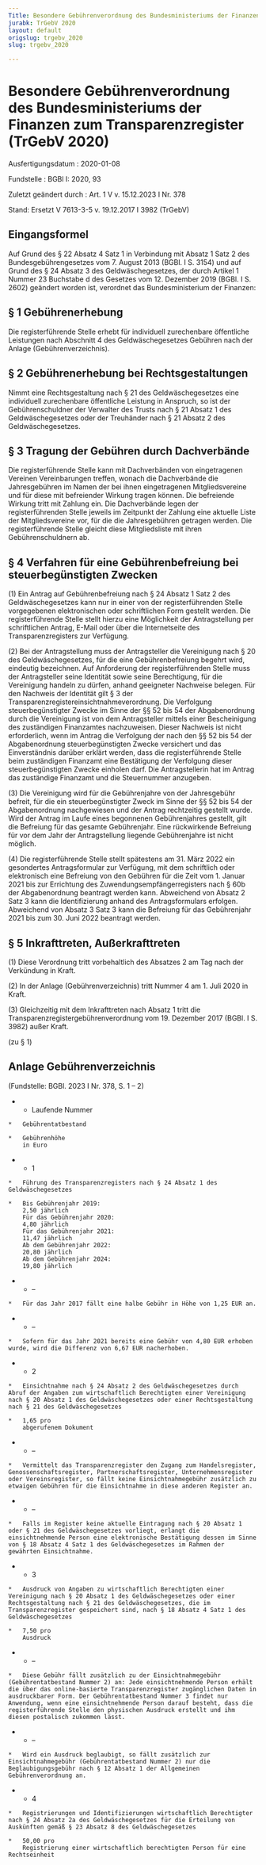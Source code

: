 ```yaml
---
Title: Besondere Gebührenverordnung des Bundesministeriums der Finanzen zum Transparenzregister
jurabk: TrGebV 2020
layout: default
origslug: trgebv_2020
slug: trgebv_2020

---
```


# Besondere Gebührenverordnung des Bundesministeriums der Finanzen zum Transparenzregister (TrGebV 2020)

Ausfertigungsdatum
:   2020-01-08

Fundstelle
:   BGBl I: 2020, 93

Zuletzt geändert durch
:   Art. 1 V v. 15.12.2023 I Nr. 378

Stand: Ersetzt V 7613-3-5 v. 19.12.2017 I 3982 (TrGebV)

## Eingangsformel

Auf Grund des § 22 Absatz 4 Satz 1 in Verbindung mit Absatz 1 Satz 2 des Bundesgebührengesetzes vom 7. August 2013 (BGBl. I S. 3154) und auf Grund des § 24 Absatz 3 des Geldwäschegesetzes, der durch Artikel 1 Nummer 23 Buchstabe d des Gesetzes vom 12. Dezember 2019 (BGBl. I S. 2602) geändert worden ist, verordnet das Bundesministerium der Finanzen:


## § 1 Gebührenerhebung

Die registerführende Stelle erhebt für individuell zurechenbare öffentliche Leistungen nach Abschnitt 4 des Geldwäschegesetzes Gebühren nach der Anlage (Gebührenverzeichnis).


## § 2 Gebührenerhebung bei Rechtsgestaltungen

Nimmt eine Rechtsgestaltung nach § 21 des Geldwäschegesetzes eine individuell zurechenbare öffentliche Leistung in Anspruch, so ist der Gebührenschuldner der Verwalter des Trusts nach § 21 Absatz 1 des Geldwäschegesetzes oder der Treuhänder nach § 21 Absatz 2 des Geldwäschegesetzes.


## § 3 Tragung der Gebühren durch Dachverbände

Die registerführende Stelle kann mit Dachverbänden von eingetragenen Vereinen Vereinbarungen treffen, wonach die Dachverbände die Jahresgebühren im Namen der bei ihnen eingetragenen Mitgliedsvereine und für diese mit befreiender Wirkung tragen können. Die befreiende Wirkung tritt mit Zahlung ein. Die Dachverbände legen der registerführenden Stelle jeweils im Zeitpunkt der Zahlung eine aktuelle Liste der Mitgliedsvereine vor, für die die Jahresgebühren getragen werden. Die registerführende Stelle gleicht diese Mitgliedsliste mit ihren Gebührenschuldnern ab.


## § 4 Verfahren für eine Gebührenbefreiung bei steuerbegünstigten Zwecken

(1) Ein Antrag auf Gebührenbefreiung nach § 24 Absatz 1 Satz 2 des Geldwäschegesetzes kann nur in einer von der registerführenden Stelle vorgegebenen elektronischen oder schriftlichen Form gestellt werden. Die registerführende Stelle stellt hierzu eine Möglichkeit der Antragstellung per schriftlichen Antrag, E-Mail oder über die Internetseite des Transparenzregisters zur Verfügung.

(2) Bei der Antragstellung muss der Antragsteller die Vereinigung nach § 20 des Geldwäschegesetzes, für die eine Gebührenbefreiung begehrt wird, eindeutig bezeichnen. Auf Anforderung der registerführenden Stelle muss der Antragsteller seine Identität sowie seine Berechtigung, für die Vereinigung handeln zu dürfen, anhand geeigneter Nachweise belegen. Für den Nachweis der Identität gilt § 3 der Transparenzregistereinsichtnahmeverordnung. Die Verfolgung steuerbegünstigter Zwecke im Sinne der §§ 52 bis 54 der Abgabenordnung durch die Vereinigung ist von dem Antragsteller mittels einer Bescheinigung des zuständigen Finanzamtes nachzuweisen. Dieser Nachweis ist nicht erforderlich, wenn im Antrag die Verfolgung der nach den §§ 52 bis 54 der Abgabenordnung steuerbegünstigten Zwecke versichert und das Einverständnis darüber erklärt werden, dass die registerführende Stelle beim zuständigen Finanzamt eine Bestätigung der Verfolgung dieser steuerbegünstigten Zwecke einholen darf. Die Antragstellerin hat im Antrag das zuständige Finanzamt und die Steuernummer anzugeben.

(3) Die Vereinigung wird für die Gebührenjahre von der Jahresgebühr befreit, für die ein steuerbegünstigter Zweck im Sinne der §§ 52 bis 54 der Abgabenordnung nachgewiesen und der Antrag rechtzeitig gestellt wurde. Wird der Antrag im Laufe eines begonnenen Gebührenjahres gestellt, gilt die Befreiung für das gesamte Gebührenjahr. Eine rückwirkende Befreiung für vor dem Jahr der Antragstellung liegende Gebührenjahre ist nicht möglich.

(4) Die registerführende Stelle stellt spätestens am 31. März 2022 ein gesondertes Antragsformular zur Verfügung, mit dem schriftlich oder elektronisch eine Befreiung von den Gebühren für die Zeit vom 1. Januar 2021 bis zur Errichtung des Zuwendungsempfängerregisters nach § 60b der Abgabenordnung beantragt werden kann. Abweichend von Absatz 2 Satz 3 kann die Identifizierung anhand des Antragsformulars erfolgen. Abweichend von Absatz 3 Satz 3 kann die Befreiung für das Gebührenjahr 2021 bis zum 30. Juni 2022 beantragt werden.


## § 5 Inkrafttreten, Außerkrafttreten

(1) Diese Verordnung tritt vorbehaltlich des Absatzes 2 am Tag nach der Verkündung in Kraft.

(2) In der Anlage (Gebührenverzeichnis) tritt Nummer 4 am 1. Juli 2020 in Kraft.

(3) Gleichzeitig mit dem Inkrafttreten nach Absatz 1 tritt die Transparenzregistergebührenverordnung vom 19. Dezember 2017 (BGBl. I S. 3982) außer Kraft.

(zu § 1)

## Anlage Gebührenverzeichnis

(Fundstelle: BGBl. 2023 I Nr. 378, S. 1 – 2)


*    *   Laufende
        Nummer

    *   Gebührentatbestand

    *   Gebührenhöhe
        in Euro


*    *   1

    *   Führung des Transparenzregisters nach § 24 Absatz 1 des Geldwäschegesetzes

    *   Bis Gebührenjahr 2019:
        2,50 jährlich
        Für das Gebührenjahr 2020:
        4,80 jährlich
        Für das Gebührenjahr 2021:
        11,47 jährlich
        Ab dem Gebührenjahr 2022:
        20,80 jährlich
        Ab dem Gebührenjahr 2024:
        19,80 jährlich


*    *   –

    *   Für das Jahr 2017 fällt eine halbe Gebühr in Höhe von 1,25 EUR an.


*    *   –

    *   Sofern für das Jahr 2021 bereits eine Gebühr von 4,80 EUR erhoben wurde, wird die Differenz von 6,67 EUR nacherhoben.


*    *   2

    *   Einsichtnahme nach § 24 Absatz 2 des Geldwäschegesetzes durch Abruf der Angaben zum wirtschaftlich Berechtigten einer Vereinigung nach § 20 Absatz 1 des Geldwäschegesetzes oder einer Rechtsgestaltung nach § 21 des Geldwäschegesetzes

    *   1,65 pro
        abgerufenem Dokument


*    *   –

    *   Vermittelt das Transparenzregister den Zugang zum Handelsregister, Genossenschaftsregister, Partnerschaftsregister, Unternehmensregister oder Vereinsregister, so fällt keine Einsichtnahmegebühr zusätzlich zu etwaigen Gebühren für die Einsichtnahme in diese anderen Register an.


*    *   –

    *   Falls im Register keine aktuelle Eintragung nach § 20 Absatz 1 oder § 21 des Geldwäschegesetzes vorliegt, erlangt die einsichtnehmende Person eine elektronische Bestätigung dessen im Sinne von § 18 Absatz 4 Satz 1 des Geldwäschegesetzes im Rahmen der gewährten Einsichtnahme.


*    *   3

    *   Ausdruck von Angaben zu wirtschaftlich Berechtigten einer Vereinigung nach § 20 Absatz 1 des Geldwäschegesetzes oder einer Rechtsgestaltung nach § 21 des Geldwäschegesetzes, die im Transparenzregister gespeichert sind, nach § 18 Absatz 4 Satz 1 des Geldwäschegesetzes

    *   7,50 pro
        Ausdruck


*    *   –

    *   Diese Gebühr fällt zusätzlich zu der Einsichtnahmegebühr (Gebührentatbestand Nummer 2) an: Jede einsichtnehmende Person erhält die über das online-basierte Transparenzregister zugänglichen Daten in ausdruckbarer Form. Der Gebührentatbestand Nummer 3 findet nur Anwendung, wenn eine einsichtnehmende Person darauf besteht, dass die registerführende Stelle den physischen Ausdruck erstellt und ihm diesen postalisch zukommen lässt.


*    *   –

    *   Wird ein Ausdruck beglaubigt, so fällt zusätzlich zur Einsichtnahmegebühr (Gebühren­tatbestand Nummer 2) nur die Beglaubigungsgebühr nach § 12 Absatz 1 der Allgemeinen Gebührenverordnung an.


*    *   4

    *   Registrierungen und Identifizierungen wirtschaftlich Berechtigter nach § 24 Absatz 2a des Geldwäschegesetzes für die Erteilung von Auskünften gemäß § 23 Absatz 8 des Geldwäschegesetzes

    *   50,00 pro
        Registrierung einer wirtschaftlich berechtigten Person für eine Rechtseinheit




